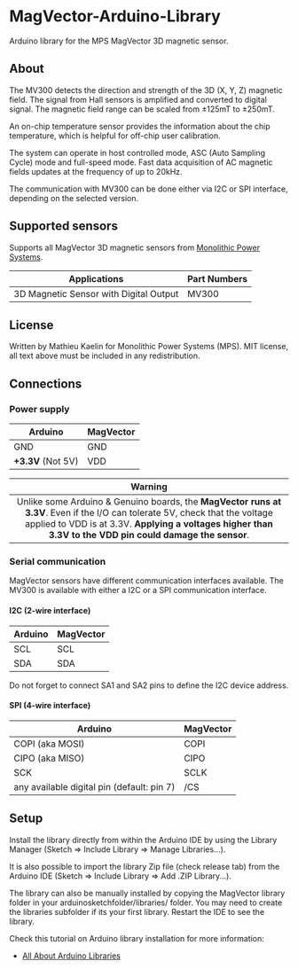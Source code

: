 # MagVector-Arduino-Library
Arduino library for the MPS MagVector 3D magnetic sensor.

## About
The MV300 detects the direction and strength of the 3D (X, Y, Z) magnetic field. The signal from Hall sensors is amplified and converted to digital signal. The magnetic field range can be scaled from ±125mT to ±250mT. 

An on-chip temperature sensor provides the information about the chip temperature, which is helpful for off-chip user calibration. 

The system can operate in host controlled mode, ASC (Auto Sampling Cycle) mode and full-speed mode. Fast data acquisition of AC magnetic fields updates at the frequency of up to 20kHz. 

The communication with MV300 can be done either via I2C or SPI interface, depending on the selected version.

## Supported sensors
Supports all MagVector 3D magnetic sensors from [Monolithic Power Systems](https://www.monolithicpower.com/).

| Applications | Part Numbers |
| ------------| ------------ |
| 3D Magnetic Sensor with Digital Output | MV300 |

## License
Written by Mathieu Kaelin for Monolithic Power Systems (MPS).
MIT license, all text above must be included in any redistribution.

## Connections
### Power supply
| Arduino  | MagVector |
| -------- | --------- |
| GND      | GND       |
| **+3.3V** (Not 5V)| VDD  |

| Warning |
| :-------: |
| Unlike some Arduino & Genuino boards, the **MagVector runs at 3.3V**. Even if the I/O can tolerate 5V, check that the voltage applied to VDD is at 3.3V. **Applying a voltages higher than 3.3V to the VDD pin could damage the sensor**.|

### Serial communication
MagVector sensors have different communication interfaces available. The MV300 is available with either a I2C or a SPI communication interface.

#### I2C (2-wire interface)
| Arduino  | MagVector |
| -------- | --------- |
| SCL      | SCL       |
| SDA      | SDA       |

Do not forget to connect SA1 and SA2 pins to define the I2C device address.

#### SPI (4-wire interface)
| Arduino         | MagVector |
| --------------- | --------- |
| COPI (aka MOSI) | COPI      |
| CIPO (aka MISO) | CIPO      |
| SCK             | SCLK      |
| any available digital pin (default: pin 7) | /CS |

## Setup
Install the library directly from within the Arduino IDE by using the Library Manager (Sketch => Include Library => Manage Libraries...).

It is also possible to import the library Zip file (check release tab) from the Arduino IDE (Sketch => Include Library => Add .ZIP Library...).

The library can also be manually installed by copying the MagVector library folder in your arduinosketchfolder/libraries/ folder. You may need to create the libraries subfolder if its your first library. Restart the IDE to see the library.

Check this tutorial on Arduino library installation for more information:
* [All About Arduino Libraries](http://learn.adafruit.com/adafruit-all-about-arduino-libraries-install-use)